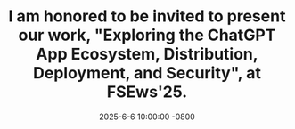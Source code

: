 ---
title: I am honored to be invited to present our work, "Exploring the ChatGPT App Ecosystem, Distribution, Deployment, and Security", at FSEws'25.
date: 2025-6-6 10:00:00 -0800
---